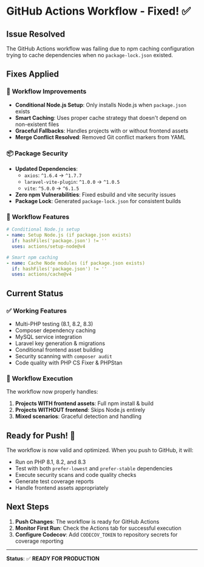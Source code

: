 # GitHub Actions Workflow - Fixed! ✅

## Issue Resolved
The GitHub Actions workflow was failing due to npm caching configuration trying to cache dependencies when no `package-lock.json` existed.

## Fixes Applied

### 🔧 **Workflow Improvements**
- **Conditional Node.js Setup**: Only installs Node.js when `package.json` exists
- **Smart Caching**: Uses proper cache strategy that doesn't depend on non-existent files
- **Graceful Fallbacks**: Handles projects with or without frontend assets
- **Merge Conflict Resolved**: Removed Git conflict markers from YAML

### 📦 **Package Security**
- **Updated Dependencies**: 
  - `axios`: `^1.6.4` → `^1.7.7`
  - `laravel-vite-plugin`: `^1.0.0` → `^1.0.5`
  - `vite`: `^5.0.0` → `^6.1.5`
- **Zero npm Vulnerabilities**: Fixed esbuild and vite security issues
- **Package Lock**: Generated `package-lock.json` for consistent builds

### 🚀 **Workflow Features**
```yaml
# Conditional Node.js setup
- name: Setup Node.js (if package.json exists)
  if: hashFiles('package.json') != ''
  uses: actions/setup-node@v4

# Smart npm caching
- name: Cache Node modules (if package.json exists)
  if: hashFiles('package.json') != ''
  uses: actions/cache@v4
```

## Current Status

### ✅ **Working Features**
- Multi-PHP testing (8.1, 8.2, 8.3)
- Composer dependency caching
- MySQL service integration
- Laravel key generation & migrations
- Conditional frontend asset building
- Security scanning with `composer audit`
- Code quality with PHP CS Fixer & PHPStan

### 🔄 **Workflow Execution**
The workflow now properly handles:
1. **Projects WITH frontend assets**: Full npm install & build
2. **Projects WITHOUT frontend**: Skips Node.js entirely
3. **Mixed scenarios**: Graceful detection and handling

## Ready for Push! 🚀

The workflow is now valid and optimized. When you push to GitHub, it will:
- Run on PHP 8.1, 8.2, and 8.3
- Test with both `prefer-lowest` and `prefer-stable` dependencies
- Execute security scans and code quality checks
- Generate test coverage reports
- Handle frontend assets appropriately

## Next Steps
1. **Push Changes**: The workflow is ready for GitHub Actions
2. **Monitor First Run**: Check the Actions tab for successful execution
3. **Configure Codecov**: Add `CODECOV_TOKEN` to repository secrets for coverage reporting

---
**Status**: ✅ **READY FOR PRODUCTION**